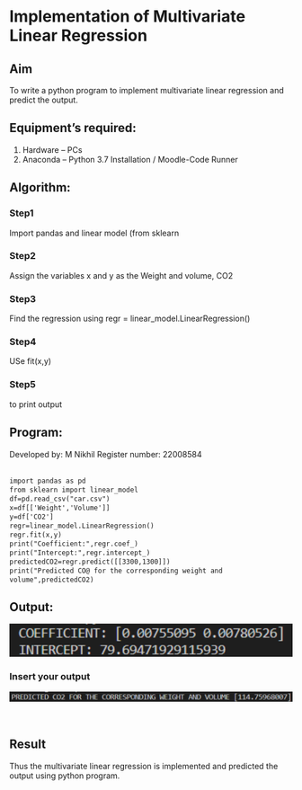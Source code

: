 # Implementation of Multivariate Linear Regression
## Aim
To write a python program to implement multivariate linear regression and predict the output.
## Equipment’s required:
1.	Hardware – PCs
2.	Anaconda – Python 3.7 Installation / Moodle-Code Runner
## Algorithm:
### Step1
Import pandas and linear model (from sklearn


### Step2
Assign the variables x and y as the Weight and volume, CO2


### Step3
Find the regression using regr = linear_model.LinearRegression()


### Step4
USe fit(x,y)


### Step5
to print output

## Program:
Developed by: M Nikhil
Register number: 22008584
```

import pandas as pd
from sklearn import linear_model
df=pd.read_csv("car.csv")
x=df[['Weight','Volume']]
y=df['CO2']
regr=linear_model.LinearRegression()
regr.fit(x,y)
print("Coefficient:",regr.coef_)
print("Intercept:",regr.intercept_)
predictedCO2=regr.predict([[3300,1300]])
print("Predicted CO@ for the corresponding weight and volume",predictedCO2)

```
## Output:
![OUTPUT](/Screenshot%202023-01-26%20185851.png)

### Insert your output
![OUTPUT](/Screenshot%202023-01-26%20185931.png)

<br>

## Result
Thus the multivariate linear regression is implemented and predicted the output using python program.
